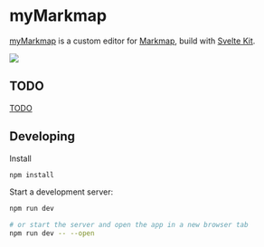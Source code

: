 # myMarkmap

[myMarkmap](https://mymarkmap.vercel.app/) is a custom editor for [Markmap](https://github.com/gera2ld/markmap), build with [Svelte Kit](https://kit.svelte.dev/).

[![](https://raw.githubusercontent.com/eyssette/myMarkmap/main/myMarkmap-explications.svg)](https://mymarkmap.vercel.app/#https://raw.githubusercontent.com/eyssette/mindmap/main/mindmap-default-mymarkmap.md)

## TODO

[TODO](https://github.com/eyssette/myMarkmap/projects/1)

## Developing

Install

```bash
npm install

```

Start a development server:

```bash
npm run dev

# or start the server and open the app in a new browser tab
npm run dev -- --open
```
